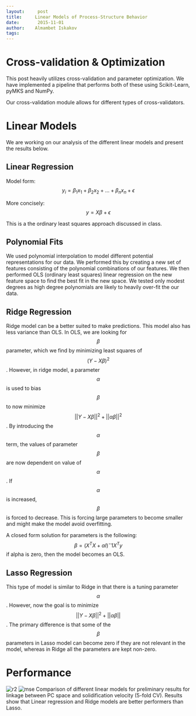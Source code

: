 ```yaml
---
layout:     post
title:     Linear Models of Process-Structure Behavior
date:       2015-11-01
author:    Almambet Iskakov
tags:
---
```

<!-- Start Writing Below in Markdown -->


# Cross-validation & Optimization
This post heavily utilizes cross-validation and parameter optimization.
We have implemented a pipeline that performs both of these using Scikit-Learn, pyMKS and NumPy.

Our cross-validation module allows for different types of cross-validators.

# Linear Models
We are working on our analysis of the different linear models and present the results below.

## Linear Regression
Model form:
$$y_i = \beta_1 x_1 + \beta_2 x_2 + ... + \beta_n x_n + \epsilon$$

More concisely:
$$ y = X\beta + \epsilon$$

This is a the ordinary least squares approach discussed in class.

## Polynomial Fits
We used polynomial interpolation to model different potential representations for our data.
We performed this by creating a new set of features consisting of the polynomial combinations of our features.
We then performed OLS (ordinary least squares) linear regression on the new feature space to find the best fit in the new space.
We tested only modest degrees as high degree polynomials are likely to heavily over-fit the our data.

## Ridge Regression
Ridge model can be a better suited to make predictions. This model also has less variance than OLS. In OLS, we are looking for $$ \beta $$ parameter, which we find by minimizing least squares of $$ (Y - X \beta)^2 $$. However, in ridge model, a parameter $$ \alpha $$ is used to bias $$ \beta $$to now minimize  $$ ||Y - X \beta||^2 +||\alpha \beta||^2 $$. By introducing the $$ \alpha $$ term, the values of parameter $$ \beta $$ are now dependent on value of $$ \alpha $$. If $$ \alpha $$ is increased, $$ \beta $$ is forced to decrease. This is forcing large parameters to become smaller and might make the model avoid overfitting.

A closed form solution for parameters is the following:
$$ \beta = (X^T X + \alpha I )^-1 X^T y $$
if alpha is zero, then the model becomes an OLS.

## Lasso Regression
This type of model is similar to Ridge in that there is a tuning parameter $$ \alpha $$. However, now the goal is to minimize $$ ||Y - X \beta||^2 +||\alpha \beta|| $$. The primary difference is that some of the $$ \beta $$ parameters in Lasso model can become zero if they are not relevant in the model, whereas in Ridge all the parameters are kept non-zero.

<!--# Non-linear Models
We have started an initial investigation into different techniques to perform our regression task.


## Trees
We are now experimenting with trees to perform our regression.
Decision trees are constructed by splitting the starting data using a single threshold over one input feature.
The two remaining sets of inputs may then be recursively split in the same fashion until only a single datapoint is left in each subset--a leaf.
The leaves are then used to predict a particular set of output values based on the features of the data in the leaf.
Once the decision tree has been created, the test data can be regressed by taking each test point and running it through the tree.
Each input must end up in a leaf, and that leaf's values are used as the prediction for the regression for that test datum.

An example from our data might look like this:
![tree_view](/MIC-Ternary-Eutectic-Alloy/img/models_post/tree_example.png)

-->
# Performance
<!--![linear_view](/MIC-Ternary-Eutectic-Alloy/img/models_post/linear_example.png)
While several of the high-degree polnoymials were able to fit the data well, CV shows that those results were over-fit.-->

![r2](/MIC-Ternary-Eutectic-Alloy/img/models_post/linear_R2.png)
![mse](/MIC-Ternary-Eutectic-Alloy/img/models_post/linear_MSE.png)
Comparison of different linear models for preliminary results for linkage between PC space and solidification velocity (5-fold CV). Results show that Linear regression and Ridge models are better performers than Lasso.
